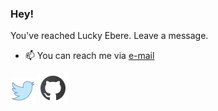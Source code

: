 ### Hey!
You've reached Lucky Ebere. Leave a message.

- 📫 You can reach me via [e-mail](mailto:eberelucky64@gmail.com?subject=[GitHub]%20Hey%20There%20Lucky)

[![alt text][1.1]][1]
[![alt text][6.1]][6]

[1.1]: https://raw.githubusercontent.com/Crazelu/Crazelu/main/assets/twitter.png (twitter icon)
[6.1]: https://raw.githubusercontent.com/Crazelu/Crazelu/main/assets/github.png (github icon)


[1]: http://www.twitter.com/ebere_lucky
[6]: http://www.github.com/crazelu

<!---
Crazeluu/Crazeluu is a ✨ special ✨ repository because its `README.md` (this file) appears on your GitHub profile.
You can click the Preview link to take a look at your changes.
--->


<!--
**Crazelu/Crazelu** is a ✨ _special_ ✨ repository because its `README.md` (this file) appears on your GitHub profile.

Here are some ideas to get you started:

- 🔭 I’m currently working on ...
- 🌱 I’m currently learning ...
- 👯 I’m looking to collaborate on ...
- 🤔 I’m looking for help with ...
- 💬 Ask me about ...
- 📫 How to reach me: ...
- 😄 Pronouns: ...
- ⚡ Fun fact: ...
-->
